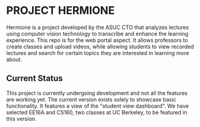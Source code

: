 # PROJECT HERMIONE
Hermione is a project developed by the ASUC CTO that analyzes lectures using computer vision technology to transcribe and enhance the learning experience. This repo is for the web portal aspect. It allows professors to create classes and upload videos, while allowing students to view recorded lectures and search for certain topics they are interested in learning more about. 

## Current Status
This project is currently undergoing development and not all the features are working yet. The current version exists solely to showcase basic functionality. It features a view of the "student view dashboard". We have selected EE16A and CS160, two classes at UC Berkeley, to be featured in this version.
